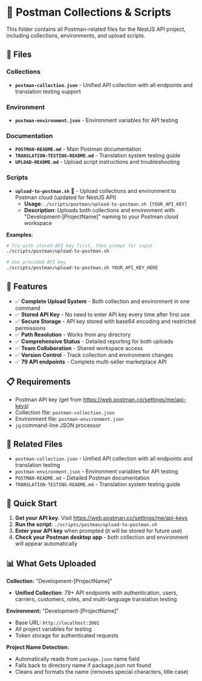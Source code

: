 # 📮 Postman Collections & Scripts

This folder contains all Postman-related files for the NestJS API project, including collections, environments, and upload scripts.

## 📁 Files

### Collections
- **`postman-collection.json`** - Unified API collection with all endpoints and translation testing support

### Environment
- **`postman-environment.json`** - Environment variables for API testing

### Documentation
- **`POSTMAN-README.md`** - Main Postman documentation
- **`TRANSLATION-TESTING-README.md`** - Translation system testing guide
- **`UPLOAD-README.md`** - Upload script instructions and troubleshooting

### Scripts
- **`upload-to-postman.sh`** 🚀 - Upload collections and environment to Postman cloud (updated for NestJS API)
  - **Usage**: `./scripts/postman/upload-to-postman.sh [YOUR_API_KEY]`  
  - **Description**: Uploads both collections and environment with "Development-[ProjectName]" naming to your Postman cloud workspace

**Examples**:
```bash
# Try with stored API key first, then prompt for input
./scripts/postman/upload-to-postman.sh

# Use provided API key
./scripts/postman/upload-to-postman.sh YOUR_API_KEY_HERE
```

## 🎯 Features

- ✅ **Complete Upload System** - Both collection and environment in one command
- ✅ **Stored API Key** - No need to enter API key every time after first use
- ✅ **Secure Storage** - API key stored with base64 encoding and restricted permissions
- ✅ **Path Resolution** - Works from any directory
- ✅ **Comprehensive Status** - Detailed reporting for both uploads
- ✅ **Team Collaboration** - Shared workspace access
- ✅ **Version Control** - Track collection and environment changes
- ✅ **79 API endpoints** - Complete multi-seller marketplace API

## 📋 Requirements

- Postman API key (get from https://web.postman.co/settings/me/api-keys)
- Collection file: `postman-collection.json`
- Environment file: `postman-environment.json`
- `jq` command-line JSON processor

## 🔗 Related Files

- `postman-collection.json` - Unified API collection with all endpoints and translation testing
- `postman-environment.json` - Environment variables for API testing
- `POSTMAN-README.md` - Detailed Postman documentation
- `TRANSLATION-TESTING-README.md` - Translation system testing guide

## 🚀 Quick Start

1. **Get your API key**: Visit https://web.postman.co/settings/me/api-keys
2. **Run the script**: `./scripts/postman/upload-to-postman.sh`
3. **Enter your API key** when prompted (it will be stored for future use)
4. **Check your Postman desktop app** - both collection and environment will appear automatically

## 📊 What Gets Uploaded

**Collection:** "Development-[ProjectName]"
- **Unified Collection**: 79+ API endpoints with authentication, users, carriers, customers, roles, and multi-language translation testing

**Environment:** "Development-[ProjectName]" 
- Base URL: `http://localhost:3001`
- All project variables for testing
- Token storage for authenticated requests

**Project Name Detection:**
- Automatically reads from `package.json` name field
- Falls back to directory name if package.json not found
- Cleans and formats the name (removes special characters, title case)